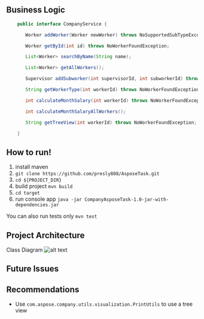 ## Business Logic ##

```java
    public interface CompanyService {

       Worker addWorker(Worker newWorker) throws NoSupportedSubTypeException;

       Worker getById(int id) throws NoWorkerFoundException;

       List<Worker> searchByName(String name);

       List<Worker> getAllWorkers();

       Supervisor addSubworker(int supervisorId, int subworkerId) throws NoWorkerFoundException, WorkerIsNotSupervisorException;

       String getWorkerType(int workerId) throws NoWorkerFoundException;

       int calculateMonthSalary(int workerId) throws NoWorkerFoundException;

       int calculateMonthSalaryAllWorkers();

       String getTreeView(int workerId) throws NoWorkerFoundException;

    }
```

## How to run! ##

1. install maven
2. ```git clone https://github.com/presly808/AsposeTask.git```
3. ```cd ${PROJECT_DIR}```
4. build project ```mvn build```
5. ```cd target```
6. run console app ```java -jar CompanyAsposeTask-1.0-jar-with-dependencies.jar ```

You can also run tests only ```mvn test```

## Project Architecture ##
Class Diagram
![alt text](https://raw.githubusercontent.com/presly808/AsposeTask/master/resources/diagram.png "Class Diagram")

## Future Issues ##

## Recommendations ##

* Use ```com.aspose.company.utils.visualization.PrintUtils``` to use a tree view
